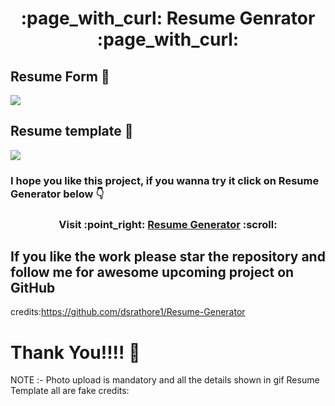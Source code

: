 <h1 align = "center"> :page_with_curl: Resume Genrator :page_with_curl:</h1>

## Resume Form 🤟
<div algin = "center">
<img src="https://github.com/dsrathore1/Resume-Generator/blob/main/Assets/Resume-Generator-Google-Chrome-2.gif">
</div>

## Resume template 🤟
<div algin = "center">
<img src="https://github.com/dsrathore1/Resume-Generator/blob/main/Assets/Resume-Generator-Google-Chrome-2%20(1).gif">
</div>


### I hope you like this project, if you wanna try it click on Resume Generator below :point_down:

<h3 align = "center"> Visit :point_right: <a href= "https://resume-generator21.herokuapp.com/">Resume Generator</a> :scroll: </h3>

## If you like the work please star the repository and follow me for awesome upcoming project on GitHub

credits:https://github.com/dsrathore1/Resume-Generator

# Thank You!!!! :slightly_smiling_face:


NOTE :- Photo upload is mandatory and all the details shown in gif Resume Template all are fake 
credits:
